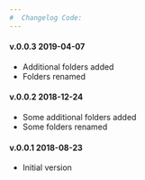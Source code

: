 ```yaml
--- 
#  Changelog Code:
---
```

<h4>v.0.0.3 2019-04-07</h4>
<ul>
<li>Additional folders added</li>
<li>Folders renamed</li>
</ul>

<h4>v.0.0.2 2018-12-24</h4>
<ul>
<li>Some additional folders added</li>
<li>Some folders renamed</li>
</ul>

<h4>v.0.0.1 2018-08-23</h4>
<ul>
<li>Initial version</li>
</ul>
